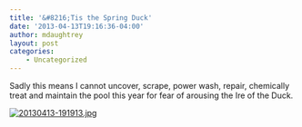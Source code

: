 ```yaml
---
title: '&#8216;Tis the Spring Duck'
date: '2013-04-13T19:16:36-04:00'
author: mdaughtrey
layout: post
categories:
    - Uncategorized
---
```


Sadly this means I cannot uncover, scrape, power wash, repair, chemically treat and maintain the pool this year for fear of arousing the Ire of the Duck.

[![20130413-191913.jpg](http://daughtrey.com/wp-content/uploads/2013/04/20130413-191913.jpg)](http://daughtrey.com/wp-content/uploads/2013/04/20130413-191913.jpg)
